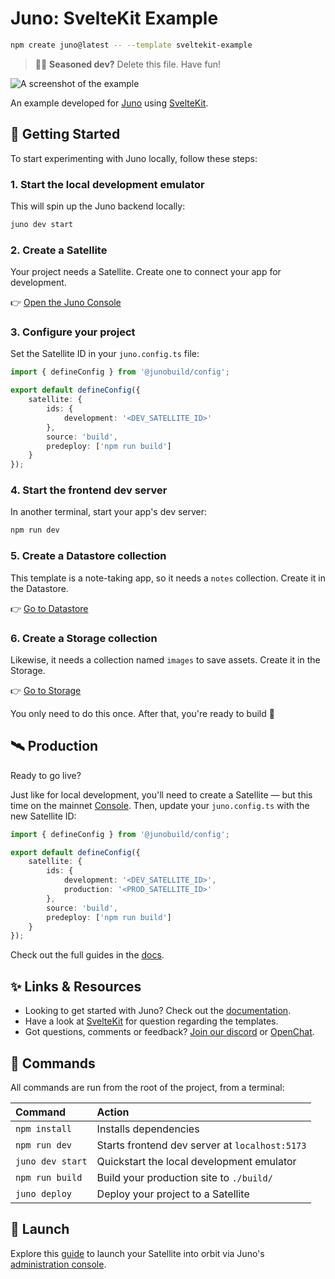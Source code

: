 # Juno: SvelteKit Example

```sh
npm create juno@latest -- --template sveltekit-example
```

> 🧑‍🚀 **Seasoned dev?** Delete this file. Have fun!

![A screenshot of the example](https://raw.githubusercontent.com/junobuild/create-juno/main/screenshots/screenshot-example.png)

An example developed for [Juno](https://juno.build) using [SvelteKit](https://kit.svelte.dev/).

## 🧭 Getting Started

To start experimenting with Juno locally, follow these steps:

### 1. Start the local development emulator

This will spin up the Juno backend locally:

```bash
juno dev start
```

### 2. Create a Satellite

Your project needs a Satellite. Create one to connect your app for development.

👉 [Open the Juno Console](http://localhost:5866)

### 3. Configure your project

Set the Satellite ID in your `juno.config.ts` file:

```ts
import { defineConfig } from '@junobuild/config';

export default defineConfig({
	satellite: {
		ids: {
			development: '<DEV_SATELLITE_ID>'
		},
		source: 'build',
		predeploy: ['npm run build']
	}
});
```

### 4. Start the frontend dev server

In another terminal, start your app's dev server:

```bash
npm run dev
```

### 5. Create a Datastore collection

This template is a note-taking app, so it needs a `notes` collection. Create it in the Datastore.

👉 [Go to Datastore](http://localhost:5866/datastore)

### 6. Create a Storage collection

Likewise, it needs a collection named `images` to save assets. Create it in the Storage.

👉 [Go to Storage](http://localhost:5866/storage)

You only need to do this once. After that, you're ready to build 🚀

## 🛰️ Production

Ready to go live?

Just like for local development, you'll need to create a Satellite — but this time on the mainnet [Console](https://console.juno.build). Then, update your `juno.config.ts` with the new Satellite ID:

```ts
import { defineConfig } from '@junobuild/config';

export default defineConfig({
	satellite: {
		ids: {
			development: '<DEV_SATELLITE_ID>',
			production: '<PROD_SATELLITE_ID>'
		},
		source: 'build',
		predeploy: ['npm run build']
	}
});
```

Check out the full guides in the [docs](https://juno.build/docs/category/deployment).

## ✨ Links & Resources

- Looking to get started with Juno? Check out the [documentation](https://juno.build).
- Have a look at [SvelteKit](https://kit.svelte.dev/) for question regarding the templates.
- Got questions, comments or feedback? [Join our discord](https://discord.gg/wHZ57Z2RAG) or [OpenChat](https://oc.app/community/vxgpi-nqaaa-aaaar-ar4lq-cai/?ref=xanzv-uaaaa-aaaaf-aneba-cai).

## 🧞 Commands

All commands are run from the root of the project, from a terminal:

| Command          | Action                                         |
| :--------------- | :--------------------------------------------- |
| `npm install`    | Installs dependencies                          |
| `npm run dev`    | Starts frontend dev server at `localhost:5173` |
| `juno dev start` | Quickstart the local development emulator      |
| `npm run build`  | Build your production site to `./build/`       |
| `juno deploy`    | Deploy your project to a Satellite             |

## 🚀 Launch

Explore this [guide](https://juno.build/docs/add-juno-to-an-app/create-a-satellite) to launch your Satellite into orbit via Juno's [administration console](https://console.juno.build).
